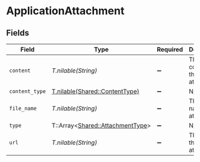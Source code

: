 # ApplicationAttachment


## Fields

| Field                                                                     | Type                                                                      | Required                                                                  | Description                                                               | Example                                                                   |
| ------------------------------------------------------------------------- | ------------------------------------------------------------------------- | ------------------------------------------------------------------------- | ------------------------------------------------------------------------- | ------------------------------------------------------------------------- |
| `content`                                                                 | *T.nilable(String)*                                                       | :heavy_minus_sign:                                                        | The content of the attachment.                                            | Base64 encoded content                                                    |
| `content_type`                                                            | [T.nilable(Shared::ContentType)](../../models/shared/contenttype.md)      | :heavy_minus_sign:                                                        | N/A                                                                       |                                                                           |
| `file_name`                                                               | *T.nilable(String)*                                                       | :heavy_minus_sign:                                                        | The file name of the attachment.                                          | resume.pdf                                                                |
| `type`                                                                    | T::Array<[Shared::AttachmentType](../../models/shared/attachmenttype.md)> | :heavy_minus_sign:                                                        | N/A                                                                       |                                                                           |
| `url`                                                                     | *T.nilable(String)*                                                       | :heavy_minus_sign:                                                        | The URL of the attachment.                                                | http://example.com/resume.pdf                                             |